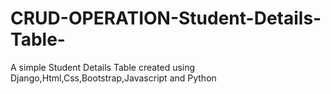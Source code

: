 # CRUD-OPERATION-Student-Details-Table-
A simple Student Details Table created using Django,Html,Css,Bootstrap,Javascript and Python
